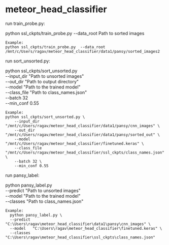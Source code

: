 # meteor_head_classifier

run train_probe.py:

python ssl_ckpts/train_probe.py  --data_root Path to sorted images

    Example:
    python ssl_ckpts/train_probe.py  --data_root /mnt/c/Users/ragav/meteor_head_classifier/data1/pansy/sorted_images2


run sort_unsorted.py:

python ssl_ckpts/sort_unsorted.py \
  --input_dir "Path to unsorted images" \
  --out_dir "Path to output directory" \
  --model "Path to the trained model" \
  --class_file "Path to class_names.json" \
  --batch 32 \
  --min_conf 0.55
  


    Example:
    python ssl_ckpts/sort_unsorted.py \
        --input_dir "/mnt/c/Users/ragav/meteor_head_classifier/data1/pansy/cnn_images" \
        --out_dir "/mnt/c/Users/ragav/meteor_head_classifier/data1/pansy/sorted_out" \
        --model "/mnt/c/Users/ragav/meteor_head_classifier/finetuned.keras" \
        --class_file "/mnt/c/Users/ragav/meteor_head_classifier/ssl_ckpts/class_names.json" \
        --batch 32 \
        --min_conf 0.55


run pansy_label:

python pansy_label.py \
  --predict "Path to unsorted images" \
  --model   "Path to the trained model" \
  --classes "Path to class_names.json"

    Example:
      python pansy_label.py \
      --predict "C:\Users\ragav\meteor_head_classifier\data1\pansy\cnn_images" \
      --model   "C:\Users\ragav\meteor_head_classifier\finetuned.keras" \
      --classes "C:\Users\ragav\meteor_head_classifier\ssl_ckpts\class_names.json"

